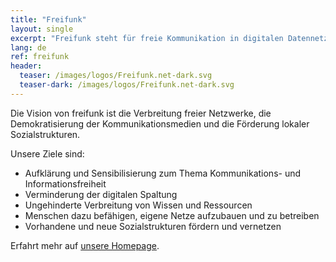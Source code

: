 ```yaml
---
title: "Freifunk"
layout: single
excerpt: "Freifunk steht für freie Kommunikation in digitalen Datennetzen."
lang: de
ref: freifunk
header:
  teaser: /images/logos/Freifunk.net-dark.svg
  teaser-dark: /images/logos/Freifunk.net-dark.svg
---
```


Die Vision von freifunk ist die Verbreitung freier Netzwerke, die Demokratisierung der Kommunikationsmedien und die Förderung lokaler Sozialstrukturen.

Unsere Ziele sind:

* Aufklärung und Sensibilisierung zum Thema Kommunikations- und Informationsfreiheit
* Verminderung der digitalen Spaltung
* Ungehinderte Verbreitung von Wissen und Ressourcen
* Menschen dazu befähigen, eigene Netze aufzubauen und zu betreiben
* Vorhandene und neue Sozialstrukturen fördern und vernetzen

Erfahrt mehr auf [unsere Homepage](https://freifunk.net).
